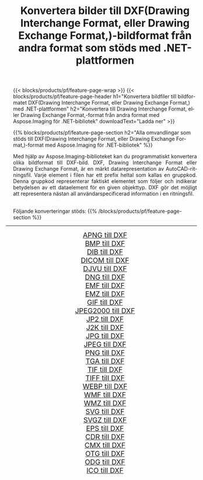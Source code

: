 ﻿---
title: Konvertera bilder till DXF(Drawing Interchange Format, eller Drawing Exchange Format,)-bildformat från andra format som stöds med .NET-plattformen 
weight: 3920
url: /sv/net/conversion/to/dxf 
lang: sv
langdirlevel: 2
locales: zh-hans,ja,it,ru,de,es,fr,nl,id,lt,pl,pt,vi,tr,ko,zh-hant,ar,hi,th,sv,cs,uk,he
description: Med Aspose.Imaging för .NET-bibliotek är det lätt att konvertera till DXF(Drawing Interchange Format, eller Drawing Exchange Format,) från andra bildformat som stöds
---

{{< blocks/products/pf/feature-page-wrap >}}
{{< blocks/products/pf/feature-page-header h1="Konvertera bildfiler till bildformatet DXF(Drawing Interchange Format, eller Drawing Exchange Format,) med .NET-plattformen" h2="Konvertera till Drawing Interchange Format, eller Drawing Exchange Format,-format från andra format med Aspose.Imaging för .NET-bibliotek" downloadText="Ladda ner" >}}


{{% blocks/products/pf/feature-page-section  h2="Alla omvandlingar som stöds till DXF(Drawing Interchange Format, eller Drawing Exchange Format,)-format med Aspose.Imaging för .NET-bibliotek" %}}
<p align=justify>Med hjälp av Aspose.Imaging-biblioteket kan du programmatiskt konvertera olika bildformat till DXF-bild. DXF, Drawing Interchange Format eller Drawing Exchange Format, är en märkt datarepresentation av AutoCAD-ritningsfil. Varje element i filen har ett prefix heltal som kallas en gruppkod. Denna gruppkod representerar faktiskt elementet som följer och indikerar betydelsen av ett dataelement för en given objekttyp. DXF gör det möjligt att representera nästan all användarspecificerad information i en ritningsfil.</p>
<br/>
Följande konverteringar stöds:
{{% /blocks/products/pf/feature-page-section %}}
<div class="container-fluid productfamilypage bg-gray">
    <div class="convertypes bg-gray agp-content section">
        <div class="container">
		<hr style="margin-left:-20px;"/>
		<div class="row other-converters" style="gap: 10px;font-size: 19px;text-align:center;">
		    <div class='col-md-2 other-converter remove-lp remove-rp'><a href="/imaging/sv/net/conversion/apng-to-dxf" style="padding:15px;">APNG till DXF</a></div>
<div class='col-md-2 other-converter remove-lp remove-rp'><a href="/imaging/sv/net/conversion/bmp-to-dxf" style="padding:15px;">BMP till DXF</a></div>
<div class='col-md-2 other-converter remove-lp remove-rp'><a href="/imaging/sv/net/conversion/dib-to-dxf" style="padding:15px;">DIB till DXF</a></div>
<div class='col-md-2 other-converter remove-lp remove-rp'><a href="/imaging/sv/net/conversion/dicom-to-dxf" style="padding:15px;">DICOM till DXF</a></div>
<div class='col-md-2 other-converter remove-lp remove-rp'><a href="/imaging/sv/net/conversion/djvu-to-dxf" style="padding:15px;">DJVU till DXF</a></div>
<div class='col-md-2 other-converter remove-lp remove-rp'><a href="/imaging/sv/net/conversion/dng-to-dxf" style="padding:15px;">DNG till DXF</a></div>
<div class='col-md-2 other-converter remove-lp remove-rp'><a href="/imaging/sv/net/conversion/emf-to-dxf" style="padding:15px;">EMF till DXF</a></div>
<div class='col-md-2 other-converter remove-lp remove-rp'><a href="/imaging/sv/net/conversion/emz-to-dxf" style="padding:15px;">EMZ till DXF</a></div>
<div class='col-md-2 other-converter remove-lp remove-rp'><a href="/imaging/sv/net/conversion/gif-to-dxf" style="padding:15px;">GIF till DXF</a></div>
<div class='col-md-2 other-converter remove-lp remove-rp'><a href="/imaging/sv/net/conversion/jpeg2000-to-dxf" style="padding:15px;">JPEG2000 till DXF</a></div>
<div class='col-md-2 other-converter remove-lp remove-rp'><a href="/imaging/sv/net/conversion/jp2-to-dxf" style="padding:15px;">JP2 till DXF</a></div>
<div class='col-md-2 other-converter remove-lp remove-rp'><a href="/imaging/sv/net/conversion/j2k-to-dxf" style="padding:15px;">J2K till DXF</a></div>
<div class='col-md-2 other-converter remove-lp remove-rp'><a href="/imaging/sv/net/conversion/jpg-to-dxf" style="padding:15px;">JPG till DXF</a></div>
<div class='col-md-2 other-converter remove-lp remove-rp'><a href="/imaging/sv/net/conversion/jpeg-to-dxf" style="padding:15px;">JPEG till DXF</a></div>
<div class='col-md-2 other-converter remove-lp remove-rp'><a href="/imaging/sv/net/conversion/png-to-dxf" style="padding:15px;">PNG till DXF</a></div>
<div class='col-md-2 other-converter remove-lp remove-rp'><a href="/imaging/sv/net/conversion/tga-to-dxf" style="padding:15px;">TGA till DXF</a></div>
<div class='col-md-2 other-converter remove-lp remove-rp'><a href="/imaging/sv/net/conversion/tif-to-dxf" style="padding:15px;">TIF till DXF</a></div>
<div class='col-md-2 other-converter remove-lp remove-rp'><a href="/imaging/sv/net/conversion/tiff-to-dxf" style="padding:15px;">TIFF till DXF</a></div>
<div class='col-md-2 other-converter remove-lp remove-rp'><a href="/imaging/sv/net/conversion/webp-to-dxf" style="padding:15px;">WEBP till DXF</a></div>
<div class='col-md-2 other-converter remove-lp remove-rp'><a href="/imaging/sv/net/conversion/wmf-to-dxf" style="padding:15px;">WMF till DXF</a></div>
<div class='col-md-2 other-converter remove-lp remove-rp'><a href="/imaging/sv/net/conversion/wmz-to-dxf" style="padding:15px;">WMZ till DXF</a></div>
<div class='col-md-2 other-converter remove-lp remove-rp'><a href="/imaging/sv/net/conversion/svg-to-dxf" style="padding:15px;">SVG till DXF</a></div>
<div class='col-md-2 other-converter remove-lp remove-rp'><a href="/imaging/sv/net/conversion/svgz-to-dxf" style="padding:15px;">SVGZ till DXF</a></div>
<div class='col-md-2 other-converter remove-lp remove-rp'><a href="/imaging/sv/net/conversion/eps-to-dxf" style="padding:15px;">EPS till DXF</a></div>
<div class='col-md-2 other-converter remove-lp remove-rp'><a href="/imaging/sv/net/conversion/cdr-to-dxf" style="padding:15px;">CDR till DXF</a></div>
<div class='col-md-2 other-converter remove-lp remove-rp'><a href="/imaging/sv/net/conversion/cmx-to-dxf" style="padding:15px;">CMX till DXF</a></div>
<div class='col-md-2 other-converter remove-lp remove-rp'><a href="/imaging/sv/net/conversion/otg-to-dxf" style="padding:15px;">OTG till DXF</a></div>
<div class='col-md-2 other-converter remove-lp remove-rp'><a href="/imaging/sv/net/conversion/odg-to-dxf" style="padding:15px;">ODG till DXF</a></div>
<div class='col-md-2 other-converter remove-lp remove-rp'><a href="/imaging/sv/net/conversion/ico-to-dxf" style="padding:15px;">ICO till DXF</a></div>
                </div>
        </div>
    </div>
</div>
<br/>

